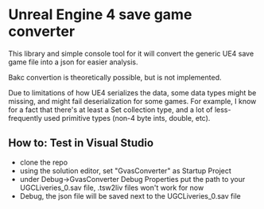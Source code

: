 # Unreal Engine 4 save game converter
This library and simple console tool for it will convert the generic UE4 save game file into a json for easier analysis.

Bakc convertion is theoretically possible, but is not implemented.

Due to limitations of how UE4 serializes the data, some data types might be missing, and might fail deserialization for some games.
For example, I know for a fact that there's at least a Set collection type, and a lot of less-frequently used primitive types (non-4 byte ints, double, etc).

## How to: Test in Visual Studio
- clone the repo
- using the solution editor, set "GvasConverter" as Startup Project
- under Debug->GvasConverter Debug Properties put the path to your UGCLiveries_0.sav file, .tsw2liv files won't work for now
- Debug, the json file will be saved next to the UGCLiveries_0.sav file

